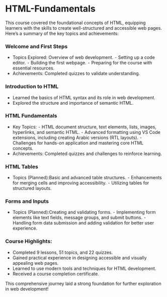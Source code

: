 # HTML-Fundamentals

This course covered the foundational concepts of HTML, equipping learners with the skills to create well-structured and accessible web pages. Here’s a summary of the key topics and achievements:

### Welcome and First Steps
- Topics Explored: Overview of web development.
⁃ Setting up a code editor.
⁃ Building the first webpage.
⁃ Preparing for the course with essential resources.
- Achievements: Completed quizzes to validate understanding.

### Introduction to HTML
- Learned the basics of HTML syntax and its role in web development.
- Explored the structure and importance of semantic HTML.

### HTML Fundamentals
- Key Topics:
⁃ HTML document structure, text elements, lists, images, hyperlinks, and semantic HTML.
⁃ Advanced formatting using VS Code extensions, including creating Arabic versions (RTL layouts).
⁃ Challenges for hands-on application and mastering core HTML concepts.
- Achievements: Completed quizzes and challenges to reinforce learning.

### HTML Tables
- Topics (Planned):Basic and advanced table structures.
⁃ Enhancements for merging cells and improving accessibility.
⁃ Utilizing tables for structured layouts.

### Forms and Inputs
- Topics (Planned):Creating and validating forms.
⁃ Implementing form elements like text fields, message groups, and submit buttons.
⁃ Handling form data submission and adding validation for better user experience.

### Course Highlights:
- Completed 9 lessons, 51 topics, and 22 quizzes.
- Gained practical experience in designing accessible and visually appealing web pages.
- Learned to use modern tools and techniques for HTML development.
- Received a course completion certificate.

This comprehensive journey laid a strong foundation for further exploration in web development!
